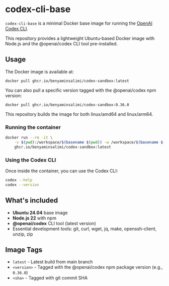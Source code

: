 # codex-cli-base

`codex-cli-base` is a minimal Docker base image for running the [OpenAI Codex CLI](https://www.npmjs.com/package/@openai/codex).

This repository provides a lightweight Ubuntu-based Docker image with Node.js and the @openai/codex CLI tool pre-installed.

## Usage

The Docker image is available at:

```
docker pull ghcr.io/benyaminsalimi/codex-sandbox:latest
```

You can also pull a specific version tagged with the @openai/codex npm version:

```
docker pull ghcr.io/benyaminsalimi/codex-sandbox:0.36.0
```

This repository builds the image for both linux/amd64 and linux/arm64.

### Running the container

```sh
docker run --rm -it \
    -v $(pwd):/workspace/$(basename $(pwd)) -w /workspace/$(basename $(pwd)) \
    ghcr.io/benyaminsalimi/codex-sandbox:latest
```

### Using the Codex CLI

Once inside the container, you can use the Codex CLI:

```sh
codex --help
codex --version
```

## What's included

- **Ubuntu 24.04** base image
- **Node.js 22** with npm
- **@openai/codex** CLI tool (latest version)
- Essential development tools: git, curl, wget, jq, make, openssh-client, unzip, zip

## Image Tags

- `latest` - Latest build from main branch
- `<version>` - Tagged with the @openai/codex npm package version (e.g., `0.36.0`)
- `<sha>` - Tagged with git commit SHA
